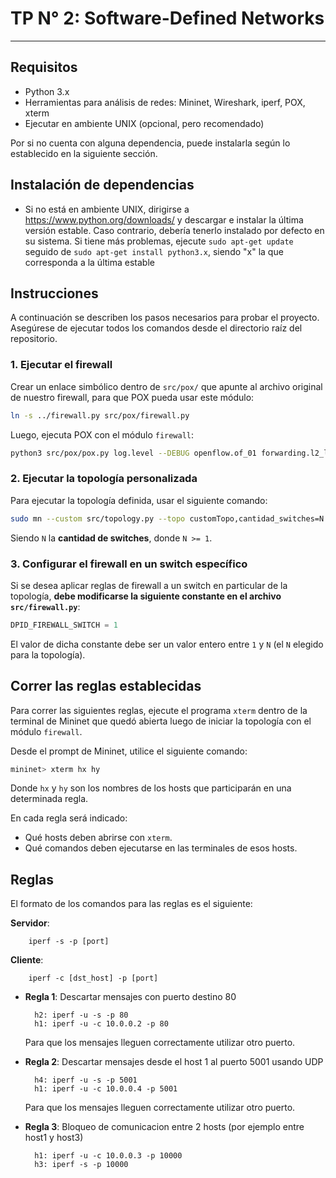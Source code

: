 # TP N° 2: Software-Defined Networks
---
## Requisitos
- Python 3.x
- Herramientas para análisis de redes: Mininet, Wireshark, iperf, POX, xterm
- Ejecutar en ambiente UNIX (opcional, pero recomendado)

Por si no cuenta con alguna dependencia, puede instalarla según lo establecido en la siguiente sección.

## Instalación de dependencias

- Si no está en ambiente UNIX, dirigirse a https://www.python.org/downloads/ y descargar e instalar la última versión estable. Caso contrario, debería tenerlo instalado por defecto en su sistema. Si tiene más problemas, ejecute `sudo apt-get update` seguido de `sudo apt-get install python3.x`, siendo "x" la que corresponda a la última estable

## Instrucciones

A continuación se describen los pasos necesarios para probar el proyecto.
Asegúrese de ejecutar todos los comandos desde el directorio raíz del repositorio.

### 1. Ejecutar el firewall

Crear un enlace simbólico dentro de `src/pox/` que apunte al archivo original de nuestro firewall, para que POX pueda usar este módulo:

```bash
ln -s ../firewall.py src/pox/firewall.py
```

Luego, ejecuta POX con el módulo `firewall`:

```bash
python3 src/pox/pox.py log.level --DEBUG openflow.of_01 forwarding.l2_learning firewall
```

### 2. Ejecutar la topología personalizada

Para ejecutar la topología definida, usar el siguiente comando:

```bash
sudo mn --custom src/topology.py --topo customTopo,cantidad_switches=N --controller=remote --mac --arp --switch ovsk
```

Siendo `N` la **cantidad de switches**, donde `N >= 1`.

### 3. Configurar el firewall en un switch específico

Si se desea aplicar reglas de firewall a un switch en particular de la topología, **debe modificarse la siguiente constante en el archivo `src/firewall.py`**:

```python
DPID_FIREWALL_SWITCH = 1
```

El valor de dicha constante debe ser un valor entero entre `1` y `N` (el `N` elegido para la topología).

## Correr las reglas establecidas

Para correr las siguientes reglas, ejecute el programa `xterm` dentro de la terminal de Mininet que quedó abierta luego de iniciar la topología con el módulo `firewall`.

Desde el prompt de Mininet, utilice el siguiente comando:

```bash
mininet> xterm hx hy
```

Donde `hx` y `hy` son los nombres de los hosts que participarán en una determinada regla.

En cada regla será indicado:

- Qué hosts deben abrirse con `xterm`.
- Qué comandos deben ejecutarse en las terminales de esos hosts.
        
## Reglas

El formato de los comandos para las reglas es el siguiente:

**Servidor**:

        iperf -s -p [port]

**Cliente**:

        iperf -c [dst_host] -p [port]

- **Regla 1**: Descartar mensajes con puerto destino 80  

        h2: iperf -u -s -p 80
        h1: iperf -u -c 10.0.0.2 -p 80 
    
    Para que los mensajes lleguen correctamente utilizar otro puerto.

- **Regla 2**: Descartar mensajes desde el host 1 al puerto 5001 usando UDP  

        h4: iperf -u -s -p 5001 
        h1: iperf -u -c 10.0.0.4 -p 5001

    Para que los mensajes lleguen correctamente utilizar otro puerto.

- **Regla 3**: Bloqueo de comunicacion entre 2 hosts (por ejemplo entre host1 y host3)

        h1: iperf -u -c 10.0.0.3 -p 10000
        h3: iperf -s -p 10000
